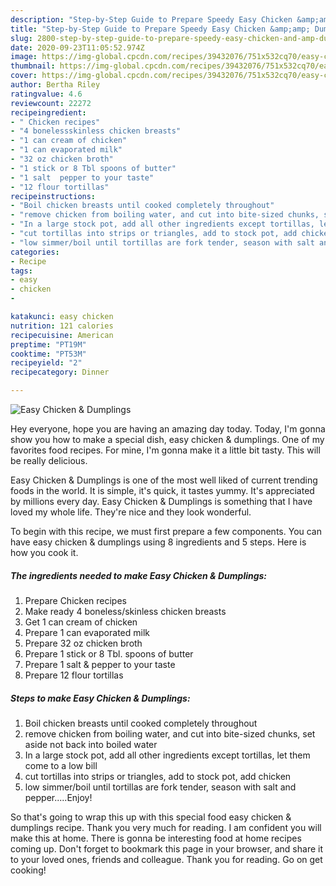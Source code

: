 ```yaml
---
description: "Step-by-Step Guide to Prepare Speedy Easy Chicken &amp;amp; Dumplings"
title: "Step-by-Step Guide to Prepare Speedy Easy Chicken &amp;amp; Dumplings"
slug: 2800-step-by-step-guide-to-prepare-speedy-easy-chicken-and-amp-dumplings
date: 2020-09-23T11:05:52.974Z
image: https://img-global.cpcdn.com/recipes/39432076/751x532cq70/easy-chicken-dumplings-recipe-main-photo.jpg
thumbnail: https://img-global.cpcdn.com/recipes/39432076/751x532cq70/easy-chicken-dumplings-recipe-main-photo.jpg
cover: https://img-global.cpcdn.com/recipes/39432076/751x532cq70/easy-chicken-dumplings-recipe-main-photo.jpg
author: Bertha Riley
ratingvalue: 4.6
reviewcount: 22272
recipeingredient:
- " Chicken recipes"
- "4 bonelessskinless chicken breasts"
- "1 can cream of chicken"
- "1 can evaporated milk"
- "32 oz chicken broth"
- "1 stick or 8 Tbl spoons of butter"
- "1 salt  pepper to your taste"
- "12 flour tortillas"
recipeinstructions:
- "Boil chicken breasts until cooked completely throughout"
- "remove chicken from boiling water, and cut into bite-sized chunks, set aside not back into boiled water"
- "In a large stock pot, add all other ingredients except tortillas, let them come to a low bill"
- "cut tortillas into strips or triangles, add to stock pot, add chicken"
- "low simmer/boil until tortillas are fork tender, season with salt and pepper.....Enjoy!"
categories:
- Recipe
tags:
- easy
- chicken
- 

katakunci: easy chicken  
nutrition: 121 calories
recipecuisine: American
preptime: "PT19M"
cooktime: "PT53M"
recipeyield: "2"
recipecategory: Dinner

---
```



![Easy Chicken &amp; Dumplings](https://img-global.cpcdn.com/recipes/39432076/751x532cq70/easy-chicken-dumplings-recipe-main-photo.jpg)

Hey everyone, hope you are having an amazing day today. Today, I'm gonna show you how to make a special dish, easy chicken &amp; dumplings. One of my favorites food recipes. For mine, I'm gonna make it a little bit tasty. This will be really delicious.

Easy Chicken &amp; Dumplings is one of the most well liked of current trending foods in the world. It is simple, it's quick, it tastes yummy. It's appreciated by millions every day. Easy Chicken &amp; Dumplings is something that I have loved my whole life. They're nice and they look wonderful.




To begin with this recipe, we must first prepare a few components. You can have easy chicken &amp; dumplings using 8 ingredients and 5 steps. Here is how you cook it.

<!--inarticleads1-->

##### The ingredients needed to make Easy Chicken &amp; Dumplings:

1. Prepare  Chicken recipes
1. Make ready 4 boneless/skinless chicken breasts
1. Get 1 can cream of chicken
1. Prepare 1 can evaporated milk
1. Prepare 32 oz chicken broth
1. Prepare 1 stick or 8 Tbl. spoons of butter
1. Prepare 1 salt &amp; pepper to your taste
1. Prepare 12 flour tortillas




<!--inarticleads2-->

##### Steps to make Easy Chicken &amp; Dumplings:

1. Boil chicken breasts until cooked completely throughout
1. remove chicken from boiling water, and cut into bite-sized chunks, set aside not back into boiled water
1. In a large stock pot, add all other ingredients except tortillas, let them come to a low bill
1. cut tortillas into strips or triangles, add to stock pot, add chicken
1. low simmer/boil until tortillas are fork tender, season with salt and pepper.....Enjoy!




So that's going to wrap this up with this special food easy chicken &amp; dumplings recipe. Thank you very much for reading. I am confident you will make this at home. There is gonna be interesting food at home recipes coming up. Don't forget to bookmark this page in your browser, and share it to your loved ones, friends and colleague. Thank you for reading. Go on get cooking!
